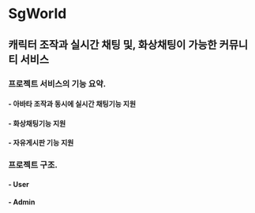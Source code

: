 # SgWorld
## 캐릭터 조작과 실시간 채팅 및, 화상채팅이 가능한 커뮤니티 서비스

### 프로젝트 서비스의 기능 요약.
  ####  - 아바타 조작과 동시에 실시간 채팅기능 지원
  ####  - 화상채팅기능 지원
  ####  - 자유게시판 기능 지원
### 프로젝트 구조.
  ####  - User
  ####  - Admin
